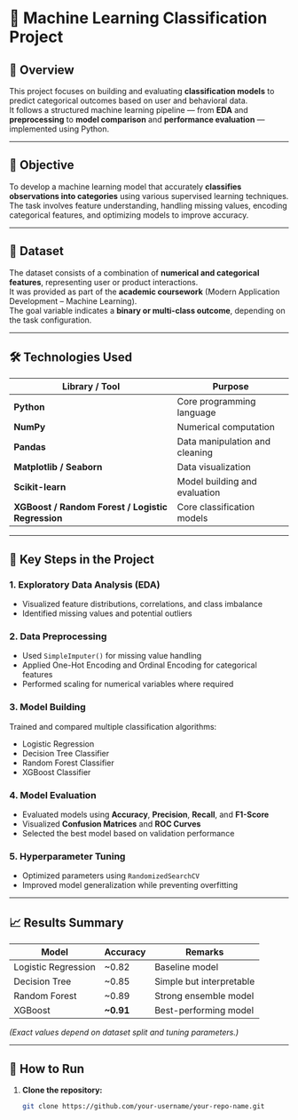 # 🤖 Machine Learning Classification Project

## 🧠 Overview
This project focuses on building and evaluating **classification models** to predict categorical outcomes based on user and behavioral data.  
It follows a structured machine learning pipeline — from **EDA** and **preprocessing** to **model comparison** and **performance evaluation** — implemented using Python.

---

## 🎯 Objective
To develop a machine learning model that accurately **classifies observations into categories** using various supervised learning techniques.  
The task involves feature understanding, handling missing values, encoding categorical features, and optimizing models to improve accuracy.

---

## 🧩 Dataset
The dataset consists of a combination of **numerical and categorical features**, representing user or product interactions.  
It was provided as part of the **academic coursework** (Modern Application Development – Machine Learning).  
The goal variable indicates a **binary or multi-class outcome**, depending on the task configuration.

---

## 🛠️ Technologies Used
| Library / Tool | Purpose |
|----------------|----------|
| **Python** | Core programming language |
| **NumPy** | Numerical computation |
| **Pandas** | Data manipulation and cleaning |
| **Matplotlib / Seaborn** | Data visualization |
| **Scikit-learn** | Model building and evaluation |
| **XGBoost / Random Forest / Logistic Regression** | Core classification models |

---

## 🧪 Key Steps in the Project

### 1. **Exploratory Data Analysis (EDA)**
- Visualized feature distributions, correlations, and class imbalance  
- Identified missing values and potential outliers  

### 2. **Data Preprocessing**
- Used `SimpleImputer()` for missing value handling  
- Applied One-Hot Encoding and Ordinal Encoding for categorical features  
- Performed scaling for numerical variables where required  

### 3. **Model Building**
Trained and compared multiple classification algorithms:
- Logistic Regression  
- Decision Tree Classifier  
- Random Forest Classifier  
- XGBoost Classifier  

### 4. **Model Evaluation**
- Evaluated models using **Accuracy**, **Precision**, **Recall**, and **F1-Score**  
- Visualized **Confusion Matrices** and **ROC Curves**  
- Selected the best model based on validation performance  

### 5. **Hyperparameter Tuning**
- Optimized parameters using `RandomizedSearchCV`  
- Improved model generalization while preventing overfitting  

---

## 📈 Results Summary
| Model | Accuracy | Remarks |
|--------|-----------|----------|
| Logistic Regression | ~0.82 | Baseline model |
| Decision Tree | ~0.85 | Simple but interpretable |
| Random Forest | ~0.89 | Strong ensemble model |
| XGBoost | **~0.91** | Best-performing model |

*(Exact values depend on dataset split and tuning parameters.)*

---

## 🚀 How to Run

1. **Clone the repository:**
   ```bash
   git clone https://github.com/your-username/your-repo-name.git
